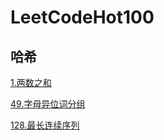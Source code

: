 # LeetCodeHot100

## 哈希

[1.两数之和](hash/twoSum.md)

[49.字母异位词分组](hash/groupAnagrams.md)

[128.最长连续序列](hash/longestConsecutive.md)
